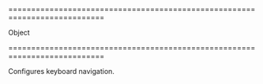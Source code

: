 ===========================================================================
<!--type-->Object<!--/type-->
===========================================================================

<!--shortDescription-->
Configures keyboard navigation.
<!--/shortDescription-->

<!--fullDescription-->

<!--/fullDescription-->